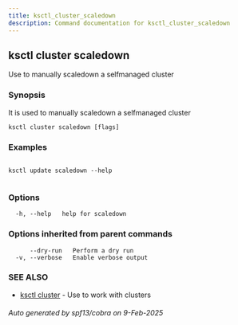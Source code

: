 ```yaml
---
title: ksctl_cluster_scaledown
description: Command documentation for ksctl_cluster_scaledown
---
```


## ksctl cluster scaledown

Use to manually scaledown a selfmanaged cluster

### Synopsis

It is used to manually scaledown a selfmanaged cluster

```
ksctl cluster scaledown [flags]
```

### Examples

```

ksctl update scaledown --help
		
```

### Options

```
  -h, --help   help for scaledown
```

### Options inherited from parent commands

```
      --dry-run   Perform a dry run
  -v, --verbose   Enable verbose output
```

### SEE ALSO

* [ksctl cluster](ksctl_cluster.md)	 - Use to work with clusters

###### Auto generated by spf13/cobra on 9-Feb-2025
